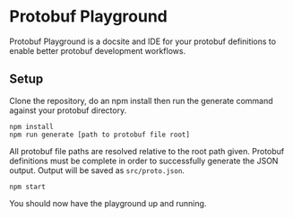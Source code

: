 # Protobuf Playground

Protobuf Playground is a docsite and IDE for your protobuf definitions to enable better protobuf development workflows.

## Setup

Clone the repository, do an npm install then run the generate command against your protobuf directory.

```
npm install
npm run generate [path to protobuf file root]
```

All protobuf file paths are resolved relative to the root path given.  Protobuf definitions must be complete in order to
successfully generate the JSON output.  Output will be saved as `src/proto.json`.

```
npm start
```

You should now have the playground up and running.
